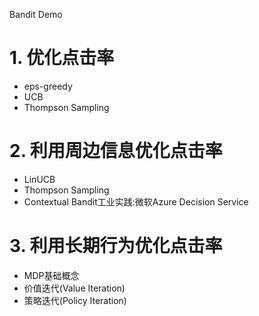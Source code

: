 Bandit Demo
# 1. 优化点击率
* eps-greedy
* UCB
* Thompson Sampling
# 2. 利用周边信息优化点击率
* LinUCB
* Thompson Sampling
* Contextual Bandit工业实践:微软Azure Decision Service
# 3. 利用长期行为优化点击率
* MDP基础概念
* 价值迭代(Value Iteration)
* 策略迭代(Policy Iteration)
